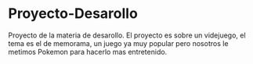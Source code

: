 # Proyecto-Desarollo
Proyecto de la materia de desarollo.
El proyecto es sobre un videjuego, el tema es el de memorama, un juego ya muy popular pero nosotros le metimos Pokemon para hacerlo mas entretenido.
